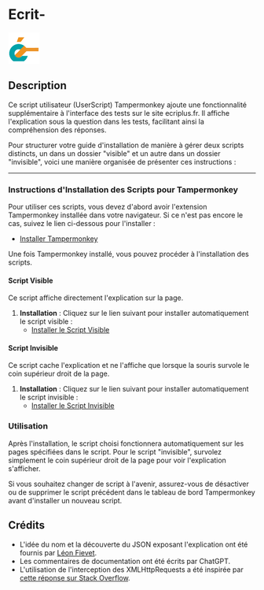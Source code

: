 # Ecrit-

![Logo](https://raw.githubusercontent.com/Pilgrimeru/ecrit-/main/ecritmoins.png)

## Description

Ce script utilisateur (UserScript) Tampermonkey ajoute une fonctionnalité supplémentaire à l'interface des tests sur le site ecriplus.fr. Il affiche l'explication sous la question dans les tests, facilitant ainsi la compréhension des réponses.

Pour structurer votre guide d'installation de manière à gérer deux scripts distincts, un dans un dossier "visible" et un autre dans un dossier "invisible", voici une manière organisée de présenter ces instructions :

---

### Instructions d'Installation des Scripts pour Tampermonkey

Pour utiliser ces scripts, vous devez d'abord avoir l'extension Tampermonkey installée dans votre navigateur. Si ce n'est pas encore le cas, suivez le lien ci-dessous pour l'installer :

- [Installer Tampermonkey](https://www.tampermonkey.net/)

Une fois Tampermonkey installé, vous pouvez procéder à l'installation des scripts.

#### Script Visible

Ce script affiche directement l'explication sur la page.

1. **Installation** : Cliquez sur le lien suivant pour installer automatiquement le script visible :
    - [Installer le Script Visible](https://raw.githubusercontent.com/Pilgrimeru/ecrit-/main/visible/script.user.js)

#### Script Invisible

Ce script cache l'explication et ne l'affiche que lorsque la souris survole le coin supérieur droit de la page.

1. **Installation** : Cliquez sur le lien suivant pour installer automatiquement le script invisible :
    - [Installer le Script Invisible](https://raw.githubusercontent.com/Pilgrimeru/ecrit-/main/invisible/script.user.js)

### Utilisation

Après l'installation, le script choisi fonctionnera automatiquement sur les pages spécifiées dans le script. Pour le script "invisible", survolez simplement le coin supérieur droit de la page pour voir l'explication s'afficher.

Si vous souhaitez changer de script à l'avenir, assurez-vous de désactiver ou de supprimer le script précédent dans le tableau de bord Tampermonkey avant d'installer un nouveau script.

## Crédits

- L'idée du nom et la découverte du JSON exposant l'explication ont été fournis par [Léon Fievet](https://github.com/Pixnop/).
- Les commentaires de documentation ont été écrits par ChatGPT.
- L'utilisation de l'interception des XMLHttpRequests a été inspirée par [cette réponse sur Stack Overflow](https://stackoverflow.com/questions/629671/how-can-i-intercept-xmlhttprequests-from-a-greasemonkey-script).
